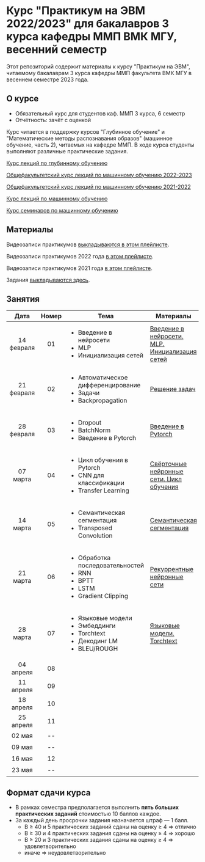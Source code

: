 # Курс "Практикум на ЭВМ 2022/2023" для бакалавров 3 курса кафедры ММП ВМК МГУ, весенний семестр

Этот репозиторий содержит материалы к курсу "Практикум на ЭВМ", читаемому бакалаврам 3 курса кафедры ММП факультета ВМК МГУ в весеннем семестре 2023 года.

## О курсе

* Обязательный курс для студентов каф. ММП 3 курса, 6 семестр
* Отчётность: зачёт с оценкой

Курс читается в поддержку курсов "Глубинное обучение" и "Математические методы распознавания образов" (машинное обучение, часть 2), читаемых на кафедре ММП. В ходе курса студенты выполняют различные практические задания.

[Курс лекций по глубинному обучению](https://github.com/Dyakonov/DL)

[Общефакультетский курс лекций по машинному обучению 2022-2023](https://github.com/MSU-ML-COURSE/ML-COURSE-22-23)

[Общефакультетский курс лекций по машинному обучению 2021-2022](https://github.com/MSU-ML-COURSE/ML-COURSE-21-22)

[Курс лекций по машинному обучению](http://www.machinelearning.ru/wiki/index.php?title=%D0%9C%D0%B0%D1%82%D0%B5%D0%BC%D0%B0%D1%82%D0%B8%D1%87%D0%B5%D1%81%D0%BA%D0%B8%D0%B5_%D0%BC%D0%B5%D1%82%D0%BE%D0%B4%D1%8B_%D1%80%D0%B0%D1%81%D0%BF%D0%BE%D0%B7%D0%BD%D0%B0%D0%B2%D0%B0%D0%BD%D0%B8%D1%8F_%D0%BE%D0%B1%D1%80%D0%B0%D0%B7%D0%BE%D0%B2_%28%D0%BA%D1%83%D1%80%D1%81_%D0%BB%D0%B5%D0%BA%D1%86%D0%B8%D0%B9%2C_%D0%92.%D0%92.%D0%9A%D0%B8%D1%82%D0%BE%D0%B2%29)

[Курс семинаров по машинному обучению](https://github.com/mmp-mmro-team/mmp_mmro_spring_2022)

## Материалы

Видеозаписи практикумов [выкладываются в этом плейлисте](https://www.youtube.com/playlist?list=PLVF5PzSHILHTxlapj_O-drSuzOdZ4XAVG).

Видеозаписи практикумов 2022 года [в этом плейлисте](https://youtube.com/playlist?list=PLVF5PzSHILHQVzBxACB3-UQr8BmhoDEIn).

Видеозаписи практикумов 2021 года [в этом плейлисте](https://www.youtube.com/playlist?list=PLVF5PzSHILHRH_HD4SzuaAz05eByyqYMl).

Задания [выкладываются здесь](https://github.com/mmp-practicum-team/mmp_practicum_spring_2023/tree/main/Tasks).


## Занятия

| Дата | Номер | Тема | Материалы | ДЗ |
| :---: | :---: | --- | --- | --- |
| 14 февраля  | 01  | <ul><li>Введение в нейросети</li><li>MLP</li><li>Инициализация сетей</li></ul> | [Введение в нейросети. MLP. Инициализация сетей](Seminars/Seminar%2001/Введение%20в%20нейросети.%20MLP.%20Инициализация%20сетей.ipynb) | ¯\\\_(ツ)\_/¯ |
| 21 февраля  | 02  | <ul><li>Автоматическое дифференцирование</li><li>Задачи</li><li>Backpropagation</li></ul>     | [Решение задач](Seminars/Seminar%2002/tasks.pdf) | ¯\\\_(ツ)\_/¯ |
| 28 февраля  | 03  | <ul><li>Dropout</li><li>BatchNorm</li><li>Введение в Pytorch</li></ul> | [Введение в Pytorch](Seminars/Seminar%2003/Основы%20Pytorch.ipynb) |[Полносвязная нейронная сеть на numpy](Tasks/Task%2001/task_01.ipynb) |
| 07 марта    | 04  | <ul><li>Цикл обучения в Pytorch</li><li>CNN для классификации</li><li>Transfer Learning</li></ul> | [Свёрточные нейронные сети. Цикл обучения](Seminars/Seminar%2004/Свёрточные%20нейронные%20сети.ipynb) | ¯\\\_(ツ)\_/¯ |
| 14 марта    | 05  | <ul><li>Семантическая сегментация</li><li>Transposed Convolution</li></ul> | [Семантическая сегментация](Seminars/Seminar%2005/Семантическая%20Сегментация.ipynb) | [Сегментация изображений](Tasks/Task%2002/task_02.ipynb) |
| 21 марта    | 06  | <ul><li>Обработка последовательностей</li><li>RNN</li><li>BPTT</li><li>LSTM</li><li>Gradient Clipping</li></ul> | [Рекуррентные нейронные сети](Seminars/Seminar%2006/Рекуррентные%20Нейронные%20Сети.ipynb)  | ¯\\\_(ツ)\_/¯ |
| 28 марта    | 07  | <ul><li>Языковые модели</li><li>Эмбеддинги</li><li>Torchtext</li><li>Декодинг LM</li><li>BLEU/ROUGH</li></ul> | [Языковые модели. Torchtext](Seminars/Seminar%2007/Языковые%20модели.%20Torchtext.ipynb)  | ¯\\\_(ツ)\_/¯ |
| 04 апреля   | 08  |                                      |                                                                    | ¯\\\_(ツ)\_/¯ |
| 11 апреля   | 09  |                                      |                                                                    | ¯\\\_(ツ)\_/¯ |
| 18 апреля   | 10  |                                      |                                                                    | ¯\\\_(ツ)\_/¯ |
| 25 апреля   | 11  |                                      |                                                                    | ¯\\\_(ツ)\_/¯ |
| 02 мая      | --  |                                      |                                                                    | ¯\\\_(ツ)\_/¯ |
| 09 мая      | --  |                                      |                                                                    | ¯\\\_(ツ)\_/¯ |
| 16 мая      | 12  |                                      |                                                                    | ¯\\\_(ツ)\_/¯ |
| 23 мая      | --  |                                      |                                                                    | ¯\\\_(ツ)\_/¯ |


## Формат сдачи курса

* В рамках семестра предполагается выполнить **пять больших практических заданий** стоимостью 10 баллов каждое.
* За каждый день просрочки задания назначается штраф — 1 балл.
  * B ≥ 40 и 5 практических заданий сданы на оценку ≥ 4 ⇒ отлично
  * B ≥ 30 и 4 практических задания сданы на оценку ≥ 4 ⇒ хорошо
  * B ≥ 20 и 3 практических задания сданы на оценку ≥ 4 ⇒ удовлетворительно
  * иначе ⇒ неудовлетворительно
